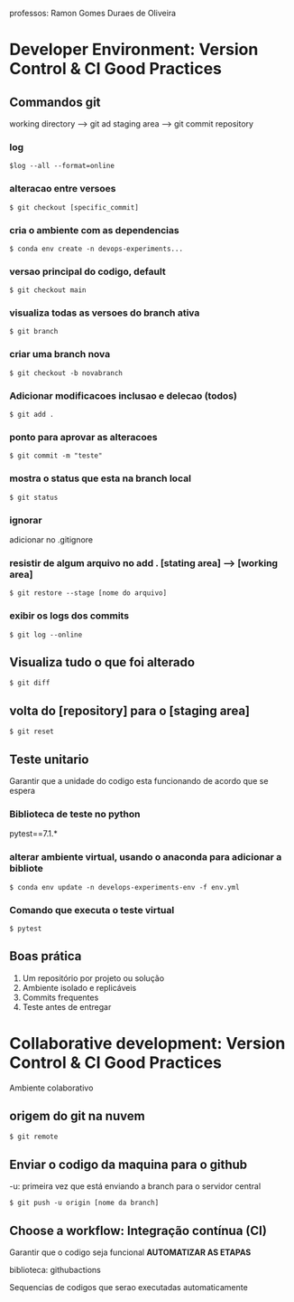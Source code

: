 professos: Ramon Gomes Duraes de Oliveira

# Developer Environment: Version Control & CI Good Practices

## Commandos git
working directory --> git ad
staging area --> git commit
repository

### log
```
$log --all --format=online
```

### alteracao entre versoes 
```
$ git checkout [specific_commit]
```

### cria o ambiente com as dependencias
```
$ conda env create -n devops-experiments...
```

### versao principal do codigo, default
```
$ git checkout main
```

### visualiza todas as versoes do branch ativa
```
$ git branch
```

### criar uma branch nova
```
$ git checkout -b novabranch
```
### Adicionar modificacoes inclusao e delecao (todos)
```
$ git add .
```
### ponto para aprovar as alteracoes
```
$ git commit -m "teste"
```
### mostra o status que esta na branch local
```
$ git status
```
### ignorar
adicionar no .gitignore

### resistir de algum arquivo no add . [stating area] --> [working area]
```
$ git restore --stage [nome do arquivo]
```
### exibir os logs dos commits
```
$ git log --online
```

## Visualiza tudo o que foi alterado
```
$ git diff
```

## volta do [repository] para o [staging area]
```
$ git reset
```

## Teste unitario
Garantir que a unidade do codigo esta funcionando de acordo que se espera
### Biblioteca de teste no python
pytest==7.1.*

### alterar ambiente virtual, usando o anaconda para adicionar a bibliote
```
$ conda env update -n develops-experiments-env -f env.yml
```
### Comando que executa o teste virtual
```
$ pytest
```

## Boas prática 
1. Um repositório por projeto ou solução
2. Ambiente isolado e replicáveis
3. Commits frequentes
4. Teste antes de entregar

# Collaborative development: Version Control & CI Good Practices
Ambiente colaborativo

## origem do git na nuvem
```
$ git remote
```
## Enviar o codigo da maquina para o github
-u: primeira vez que está enviando a branch para o servidor central 
```
$ git push -u origin [nome da branch]
```

## Choose a workflow: Integração contínua (CI)
Garantir que o codigo seja funcional
**AUTOMATIZAR AS ETAPAS**

biblioteca: githubactions

Sequencias de codigos que serao executadas automaticamente



